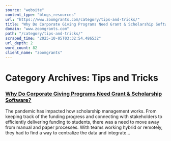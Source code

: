 ```yaml
---
source: "website"
content_type: "blogs_resources"
url: "https://www.zoomgrants.com/category/tips-and-tricks/"
title: "Why Do Corporate Giving Programs Need Grant & Scholarship Software?"
domain: "www.zoomgrants.com"
path: "/category/tips-and-tricks/"
scraped_time: "2025-10-05T03:32:54.486532"
url_depth: 2
word_count: 82
client_name: "zoomgrants"
---
```


# Category Archives: Tips and Tricks

### [Why Do Corporate Giving Programs Need Grant & Scholarship Software?](https://www.zoomgrants.com/why-do-corporate-giving-programs-need-grant-scholarship-software/ "Why Do Corporate Giving Programs Need Grant & Scholarship Software?")

The pandemic has impacted how scholarship management works. From keeping track of the funding progress and connecting with stakeholders to efficiently delivering funding to students, there was a need to move away from manual and paper processes. With teams working hybrid or remotely, they had to find a way to centralize the data and integrate…